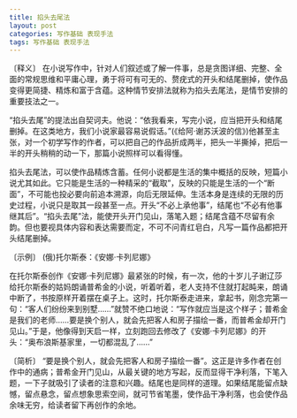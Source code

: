 ```yaml
---
title: 掐头去尾法
layout: post
categories: 写作基础 表现手法
tags: 写作基础 表现手法
---
```


〔释义〕 在小说写作中，针对人们叙述或了解一件事，总是贪图详细、完整、全面的常规思维和平庸心理，勇于将可有可无的、赘疣式的开头和结尾删掉，使作品变得更简捷、精炼和富于含蕴。这种情节安排法就称为掐头去尾法，是情节安排的重要技法之一。

“掐头去尾”的提法出自契诃夫。他说：“依我看来，写完小说，应当把开头和结尾删掉。在这类地方，我们小说家最容易说假话。”(《给阿·谢苏沃波的信》)他甚至主张，对一个初学写作的作者，可以把自己的作品折成两半，把头一半撕掉，把后一半的开头稍稍的动一下，那篇小说照样可以看得懂。

掐头去尾法，可以使作品精炼含蓄。任何小说都是生活的集中概括的反映，短篇小说尤其如此。它只能是生活的一种精采的“截取”，反映的只能是生活的一个“断面”，不可能也投必要向前追本溯源，向后无限延伸。生活本身是连续的无限的历史过程，小说只是取其一段甚至一点。开头“不必上承他事”，结尾也“不必有他事继其后”。“掐头去尾”法，能使开头开门见山，落笔入题；结尾含蕴不尽留有余韵。但也要视具体内容和表达需要而定，不可不问青红皂白，凡写一篇作品都把开头结尾删掉。

〔示例〕 (俄)托尔斯泰：《安娜·卡列尼娜》

在托尔斯泰创作《安娜·卡列尼娜》最紧张的时候，有一次，他的十岁儿子谢辽莎给托尔斯泰的姑妈朗诵普希金的小说，听着听着，老人支持不住就打起盹来，朗诵中断了，书按原样开着摆在桌子上。这时，托尔斯泰走进来，拿起书，刚念完第一句：“客人们纷纷来到别墅……”就赞不绝口地说：“写作就应当是这个样子；普希金是我们的老师……要是换个别人，就会先把客人和房子描绘一番，而普希金却开门见山。”于是，他像得到天启一样，立刻跑回去修改了《安娜·卡列尼娜》的开头：“奥布浪斯基家里，一切都混乱了……”

〔简析〕 “要是换个别人，就会先把客人和房子描绘一番”。这正是许多作者在创作中的通病；普希金开门见山，从最关键的地方写起，反而显得干净利落，下笔入题，一下子就吸引了读者的注意和兴趣。结尾也是同样的道理。如果结尾能留点缺憾，留点悬念，留点想象思索空间，就可节省笔墨，使作品干净利落，也会使作品余味无穷，给读者留下再创作的余地。 